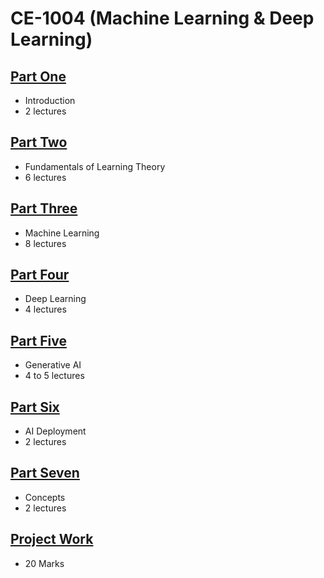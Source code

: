 # CE-1004 (Machine Learning & Deep Learning)

## [Part One](Introduction.md)
- Introduction
- 2 lectures

## [Part Two](https://github.com/Shishir-Kumar-Singh/FoLP)
- Fundamentals of Learning Theory
- 6 lectures
  
## [Part Three ](MachineLearning.md)
- Machine Learning
- 8 lectures

## [Part Four](DeepLearning.md)
- Deep Learning  
- 4 lectures

## [Part Five](Generative-AI.md)
- Generative AI
- 4 to 5 lectures

## [Part Six](AI-Deployment.md)
- AI Deployment
- 2 lectures

## [Part Seven](PartSix.md)
- Concepts
- 2 lectures

## [Project Work](https://github.com/look4pritam/AI-Applications)
- 20 Marks
